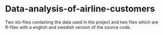 # Data-analysis-of-airline-customers
Two xls-files containing the data used in the project and two files which are R-files with a english and swedish version of the source code.
